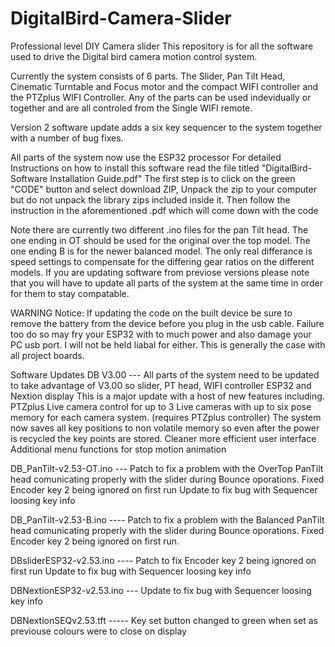 # DigitalBird-Camera-Slider
Professional level DIY Camera slider
This repository is for all the software used to drive the Digital bird camera motion control system.

Currently the system consists of 6 parts. The Slider, Pan Tilt Head, Cinematic Turntable and Focus motor and the compact WIFI controller
and the PTZplus WIFI Controller. Any of the parts can be used indevidually or together and are all controled from the Single WIFI remote.

Version 2 software update adds a six key sequencer to the system together with a number of bug fixes.

All parts of the system now use the ESP32 processor
For detailed Instructions on how to install this software read the file titled "DigitalBird-Software Installation Guide.pdf"
The first step is to click on the green "CODE" button and select download ZIP, Unpack the zip to your computer but do not unpack the library zips included inside it.
Then follow the instruction in the aforementioned .pdf which will come down with the code

Note there are currently two different .ino files for the pan Tilt head. The one ending in OT should be used for the original over the top model. The one ending B is for the newer balanced model. The only real differance is speed settings to compensate for the differing gear ratios on the different models. If you are updating software from previose versions please note that you will have to update all parts of the system at the same time in order for them to stay compatable.

WARNING Notice:
If updating the code on the built device be sure to remove the battery from the device before you plug in the usb cable.
Failure too do so may fry your ESP32 with to much power and also damage your PC usb port.
I will not be held liabal for either. This is generally the case with all project boards.

Software Updates
DB V3.00 ---                      All parts of the system need to be updated to take advantage of V3.00 so slider, PT head, WIFI controller ESP32 and Nextion display
                                  This is a major update with a host of new features including.
                                  PTZplus Live camera control for up to 3 Live cameras with up to six pose memory for each camera system. (requires PTZplus controller)
                                  The system now saves all key positions to non volatile memory so even after the power is recycled the key points are stored.
                                  Cleaner more efficient user interface
                                  Additional menu functions for stop motion animation

                                  


DB_PanTilt-v2.53-OT.ino ---        Patch to fix a problem with the OverTop PanTilt head comunicating properly with the slider during Bounce oporations.
                                   Fixed Encoder key 2 being ignored on first run
                                   Update to fix bug with Sequencer loosing key info

DB_PanTilt-v2.53-B.ino  ----       Patch to fix a problem with the Balanced PanTilt head comunicating properly with the slider during Bounce oporations.
                                   Fixed Encoder key 2 being ignored on first run.

DBsliderESP32-v2.53.ino ----       Patch to fix Encoder key 2 being ignored on first run
                                   Update to fix bug with Sequencer loosing key info
                                   
DBNextionESP32-v2.53.ino ---       Update to fix bug with Sequencer loosing key info                             
                                   

DBNextionSEQv2.53.tft -----       Key set button changed to green when set as previouse colours were to close on display
